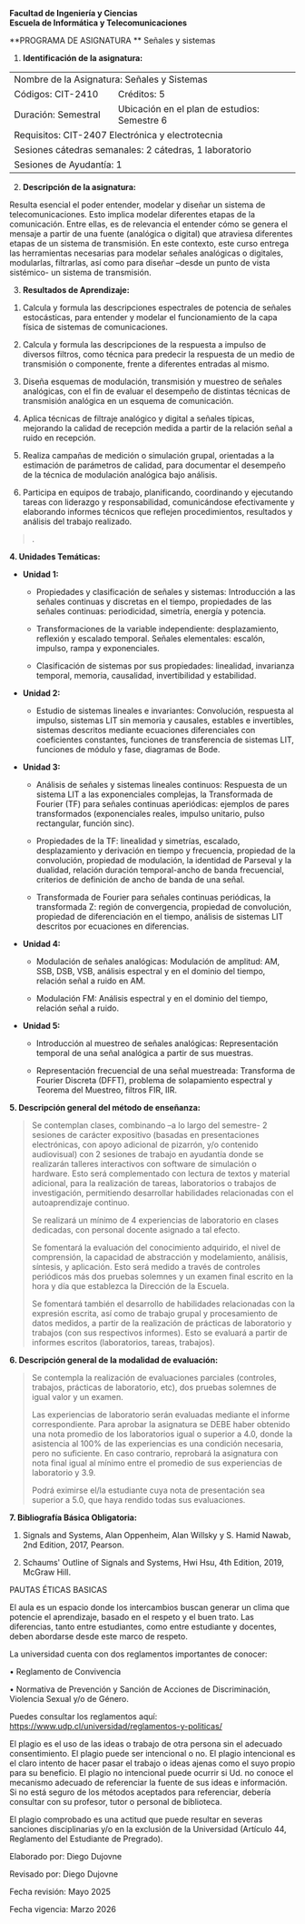 **Facultad de Ingeniería y Ciencias  
Escuela de Informática y Telecomunicaciones**

**PROGRAMA DE ASIGNATURA  **
Señales y sistemas

1.  **Identificación de la asignatura:**

<table>
<colgroup>
<col style="width: 36%" />
<col style="width: 63%" />
</colgroup>
<tbody>
<tr>
<td colspan="2" style="text-align: left;">Nombre de la Asignatura:
Señales y Sistemas</td>
</tr>
<tr>
<td style="text-align: left;">Códigos: CIT-2410</td>
<td style="text-align: left;">Créditos: 5</td>
</tr>
<tr>
<td style="text-align: left;">Duración: Semestral</td>
<td style="text-align: left;">Ubicación en el plan de estudios: Semestre
6</td>
</tr>
<tr>
<td colspan="2" style="text-align: left;">Requisitos: CIT-2407
Electrónica y electrotecnia</td>
</tr>
<tr>
<td colspan="2" style="text-align: left;">Sesiones cátedras semanales: 2
cátedras, 1 laboratorio</td>
</tr>
<tr>
<td colspan="2" style="text-align: left;">Sesiones de Ayudantía: 1</td>
</tr>
</tbody>
</table>

2.  **Descripción de la asignatura:**

Resulta esencial el poder entender, modelar y diseñar un sistema de
telecomunicaciones. Esto implica modelar diferentes etapas de la
comunicación. Entre ellas, es de relevancia el entender cómo se genera
el mensaje a partir de una fuente (analógica o digital) que atraviesa
diferentes etapas de un sistema de transmisión. En este contexto, este
curso entrega las herramientas necesarias para modelar señales
analógicas o digitales, modularlas, filtrarlas, así como para diseñar
–desde un punto de vista sistémico- un sistema de transmisión.

3.  **Resultados de Aprendizaje:**

<!-- -->

1.  Calcula y formula las descripciones espectrales de potencia de
    señales estocásticas, para entender y modelar el funcionamiento de
    la capa física de sistemas de comunicaciones.

2.  Calcula y formula las descripciones de la respuesta a impulso de
    diversos filtros, como técnica para predecir la respuesta de un
    medio de transmisión o componente, frente a diferentes entradas al
    mismo.

3.  Diseña esquemas de modulación, transmisión y muestreo de señales
    analógicas, con el fin de evaluar el desempeño de distintas técnicas
    de transmisión analógica en un esquema de comunicación.

4.  Aplica técnicas de filtraje analógico y digital a señales típicas,
    mejorando la calidad de recepción medida a partir de la relación
    señal a ruido en recepción. 

5.  Realiza campañas de medición o simulación grupal, orientadas a la
    estimación de parámetros de calidad, para documentar el desempeño de
    la técnica de modulación analógica bajo análisis.

6.  Participa en equipos de trabajo, planificando, coordinando y
    ejecutando tareas con liderazgo y responsabilidad, comunicándose
    efectivamente y elaborando informes técnicos que reflejen
    procedimientos, resultados y análisis del trabajo realizado.

> .

**4. Unidades Temáticas:**

- **Unidad 1:**

  - Propiedades y clasificación de señales y sistemas: Introducción a
    las señales continuas y discretas en el tiempo, propiedades de las
    señales continuas: periodicidad, simetría, energía y potencia.

  - Transformaciones de la variable independiente: desplazamiento,
    reflexión y escalado temporal. Señales elementales: escalón,
    impulso, rampa y exponenciales.

  - Clasificación de sistemas por sus propiedades: linealidad,
    invarianza temporal, memoria, causalidad, invertibilidad y
    estabilidad.

- **Unidad 2:**

  - Estudio de sistemas lineales e invariantes: Convolución, respuesta
    al impulso, sistemas LIT sin memoria y causales, estables e
    invertibles, sistemas descritos mediante ecuaciones diferenciales
    con coeficientes constantes, funciones de transferencia de sistemas
    LIT, funciones de módulo y fase, diagramas de Bode.

- **Unidad 3:**

  - Análisis de señales y sistemas lineales continuos: Respuesta de un
    sistema LIT a las exponenciales complejas, la Transformada de
    Fourier (TF) para señales continuas aperiódicas: ejemplos de pares
    transformados (exponenciales reales, impulso unitario, pulso
    rectangular, función sinc).

  - Propiedades de la TF: linealidad y simetrías, escalado,
    desplazamiento y derivación en tiempo y frecuencia, propiedad de la
    convolución, propiedad de modulación, la identidad de Parseval y la
    dualidad, relación duración temporal-ancho de banda frecuencial,
    criterios de definición de ancho de banda de una señal.

  - Transformada de Fourier para señales continuas periódicas, la
    transformada Z: región de convergencia, propiedad de convolución,
    propiedad de diferenciación en el tiempo, análisis de sistemas LIT
    descritos por ecuaciones en diferencias.

- **Unidad 4:**

  - Modulación de señales analógicas: Modulación de amplitud: AM, SSB,
    DSB, VSB, análisis espectral y en el dominio del tiempo, relación
    señal a ruido en AM.

  - Modulación FM: Análisis espectral y en el dominio del tiempo,
    relación señal a ruido.

- **Unidad 5:**

  - Introducción al muestreo de señales analógicas: Representación
    temporal de una señal analógica a partir de sus muestras.

  - Representación frecuencial de una señal muestreada: Transforma de
    Fourier Discreta (DFFT), problema de solapamiento espectral y
    Teorema del Muestreo, filtros FIR, IIR.

**5. Descripción general del método de enseñanza:**

> Se contemplan clases, combinando –a lo largo del semestre- 2 sesiones
> de carácter expositivo (basadas en presentaciones electrónicas, con
> apoyo adicional de pizarrón, y/o contenido audiovisual) con 2 sesiones
> de trabajo en ayudantía donde se realizarán talleres interactivos con
> software de simulación o hardware. Esto será complementado con lectura
> de textos y material adicional, para la realización de tareas,
> laboratorios o trabajos de investigación, permitiendo desarrollar
> habilidades relacionadas con el autoaprendizaje continuo.
>
> Se realizará un mínimo de 4 experiencias de laboratorio en clases
> dedicadas, con personal docente asignado a tal efecto.
>
> Se fomentará la evaluación del conocimiento adquirido, el nivel de
> comprensión, la capacidad de abstracción y modelamiento, análisis,
> síntesis, y aplicación. Esto será medido a través de controles
> periódicos más dos pruebas solemnes y un examen final escrito en la
> hora y día que establezca la Dirección de la Escuela.
>
> Se fomentará también el desarrollo de habilidades relacionadas con la
> expresión escrita, así como de trabajo grupal y procesamiento de datos
> medidos, a partir de la realización de prácticas de laboratorio y
> trabajos (con sus respectivos informes). Esto se evaluará a partir de
> informes escritos (laboratorios, tareas, trabajos).

**6. Descripción general de la modalidad de evaluación:**

> Se contempla la realización de evaluaciones parciales (controles,
> trabajos, prácticas de laboratorio, etc), dos pruebas solemnes de
> igual valor y un examen.
>
> Las experiencias de laboratorio serán evaluadas mediante el informe
> correspondiente. Para aprobar la asignatura se DEBE haber obtenido una
> nota promedio de los laboratorios igual o superior a 4.0, donde la
> asistencia al 100% de las experiencias es una condición necesaria,
> pero no suficiente. En caso contrario, reprobará la asignatura con
> nota final igual al mínimo entre el promedio de sus experiencias de
> laboratorio y 3.9.
>
> Podrá eximirse el/la estudiante cuya nota de presentación sea superior
> a 5.0, que haya rendido todas sus evaluaciones.

**7. Bibliografía Básica Obligatoria:**

1.  Signals and Systems, Alan Oppenheim, Alan Willsky y S. Hamid Nawab,
    2nd Edition, 2017, Pearson.

2.  Schaums' Outline of Signals and Systems, Hwi Hsu, 4th Edition, 2019,
    McGraw Hill.

PAUTAS ÉTICAS BASICAS

El aula es un espacio donde los intercambios buscan generar un clima que
potencie el aprendizaje, basado en el respeto y el buen trato. Las
diferencias, tanto entre estudiantes, como entre estudiante y docentes,
deben abordarse desde este marco de respeto.

La universidad cuenta con dos reglamentos importantes de conocer:

• Reglamento de Convivencia

• Normativa de Prevención y Sanción de Acciones de Discriminación,
Violencia Sexual y/o de Género.

Puedes consultar los reglamentos aquí:
https://www.udp.cl/universidad/reglamentos-y-politicas/

El plagio es el uso de las ideas o trabajo de otra persona sin el
adecuado consentimiento. El plagio puede ser intencional o no. El plagio
intencional es el claro intento de hacer pasar el trabajo o ideas ajenas
como el suyo propio para su beneficio. El plagio no intencional puede
ocurrir si Ud. no conoce el mecanismo adecuado de referenciar la fuente
de sus ideas e información. Si no está seguro de los métodos aceptados
para referenciar, debería consultar con su profesor, tutor o personal de
biblioteca.

El plagio comprobado es una actitud que puede resultar en severas
sanciones disciplinarias y/o en la exclusión de la Universidad (Artículo
44, Reglamento del Estudiante de Pregrado).

Elaborado por: Diego Dujovne

Revisado por: Diego Dujovne

Fecha revisión: Mayo 2025

Fecha vigencia: Marzo 2026
